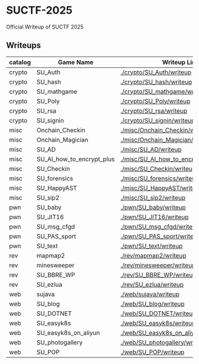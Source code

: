 # SUCTF-2025

Official Writeup of SUCTF 2025

## Writeups

| catalog | **Game Name**             | Writeup Link                                                 |
| ------- | ------------------------- | ------------------------------------------------------------ |
| crypto  | SU_Auth                   | [./crypto/SU_Auth/writeup](./crypto/SU_Auth/writeup)         |
| crypto  | SU_hash                   | [./crypto/SU_hash/writeup](./crypto/SU_hash/writeup)         |
| crypto  | SU_mathgame               | [./crypto/SU_mathgame/writeup](./crypto/SU_mathgame/writeup) |
| crypto  | SU_Poly                   | [./crypto/SU_Poly/writeup](./crypto/SU_Poly/writeup)         |
| crypto  | SU_rsa                    | [./crypto/SU_rsa/writeup](./crypto/SU_rsa/writeup)           |
| crypto  | SU_signin                 | [./crypto/SU_signin/writeup](./crypto/SU_signin/writeup)     |
| misc    | Onchain_Checkin           | [./misc/Onchain_Checkin/writeup](./misc/Onchain_Checkin/writeup) |
| misc    | Onchain_Magician          | [./misc/Onchain_Magician/writeup](./misc/Onchain_Magician/writeup) |
| misc    | SU_AD                     | [./misc/SU_AD/writeup](./misc/SU_AD/writeup)                 |
| misc    | SU_AI_how_to_encrypt_plus | [./misc/SU_AI_how_to_encrypt_plus/writeup](./misc/SU_AI_how_to_encrypt_plus/writeup) |
| misc    | SU_Checkin                | [./misc/SU_Checkin/writeup](./misc/SU_Checkin/writeup)       |
| misc    | SU_forensics              | [./misc/SU_forensics/writeup](./misc/SU_forensics/writeup)   |
| misc    | SU_HappyAST               | [./misc/SU_HappyAST/writeup](./misc/SU_HappyAST/writeup)     |
| misc    | SU_sip2                   | [./misc/SU_sip2/writeup](./misc/SU_sip2/writeup)             |
| pwn     | SU_baby                   | [./pwn/SU_baby/writeup](./pwn/SU_baby/writeup)               |
| pwn     | SU_JIT16                  | [./pwn/SU_JIT16/writeup](./pwn/SU_JIT16/writeup)             |
| pwn     | SU_msg_cfgd               | [./pwn/SU_msg_cfgd/writeup](./pwn/SU_msg_cfgd/writeup)       |
| pwn     | SU_PAS_sport              | [./pwn/SU_PAS_sport/writeup](./pwn/SU_PAS_sport/writeup)     |
| pwn     | SU_text                   | [./pwn/SU_text/writeup](./pwn/SU_text/writeup)               |
| rev     | mapmap2                   | [./rev/mapmap2/writeup](./rev/mapmap2/writeup)               |
| rev     | minesweeper               | [./rev/minesweeper/writeup](./rev/minesweeper/writeup)       |
| rev     | SU_BBRE_WP                | [./rev/SU_BBRE_WP/writeup](./rev/SU_BBRE_WP/writeup)         |
| rev     | SU_ezlua                  | [./rev/SU_ezlua/writeup](./rev/SU_ezlua/writeup)             |
| web     | sujava                    | [./web/sujava/writeup](./web/sujava/writeup)                 |
| web     | SU_blog                   | [./web/SU_blog/writeup](./web/SU_blog/writeup)               |
| web     | SU_DOTNET                 | [./web/SU_DOTNET/writeup](./web/SU_DOTNET/writeup)           |
| web     | SU_easyk8s                | [./web/SU_easyk8s/writeup](./web/SU_easyk8s/writeup)         |
| web     | SU_easyk8s_on_aliyun      | [./web/SU_easyk8s_on_aliyun/writeup](./web/SU_easyk8s_on_aliyun/writeup) |
| web     | SU_photogallery           | [./web/SU_photogallery/writeup](./web/SU_photogallery/writeup) |
| web     | SU_POP                    | [./web/SU_POP/writeup](./web/SU_POP/writeup)                 |
